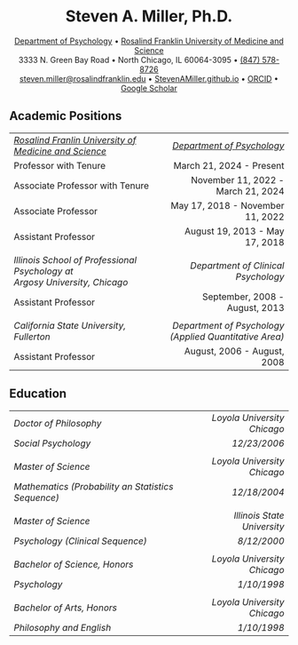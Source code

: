 <html>

<head>
    <meta charset="UTF-8">
    <meta name="viewport" content="width=device-width, initial-scale=1.0">
</head>

<body>  
        <h1 align="center">Steven A. Miller, Ph.D.</h1>
        <div class="contact-info">
<p align="center">
<a href="https://www.rosalindfranklin.edu/academics/college-of-health-professions/degree-programs/psychology-phd/">Department of Psychology</a> • 
<a href="https://www.rosalindfranklin.edu/">Rosalind Franklin University of Medicine and Science</a><br> 
            3333 N. Green Bay Road • 
            North Chicago, IL 60064-3095 •
            <a href="tel:1-847-578-8726">(847) 578-8726</a> <br>
            <a href="mailto:steven.miller@rosalindfranklin.edu">steven.miller@rosalindfranklin.edu</a> • 
            <a href="https://github.com/StevenAMillerPhD/StevenAMiller.github.io/tree/main?tab=readme-ov-file#steven-a-miller-phd">StevenAMiller.github.io</a> • 
            <a href="https://orcid.org/0000-0001-6687-776X">ORCID</a> • 
            <a href="https://scholar.google.com/citations?user=ggne6LkAAAAJ&hl=en">Google Scholar</a>
        </p>
</center>
        <h2>Academic Positions</h2>
            <p></p>
            <div class="indented-block">
<table width="100%" border="0">
  <tr>
    <td align="left"><u><i>Rosalind Franlin University of Medicine and Science</i></u></td>
    <td align="right"><i><u>Department of Psychology</u></i></td>
  </tr>
    <tr>
    <td align="left">Professor with Tenure</td>
    <td align="right">March 21, 2024 - Present</td>
  </tr>
    <tr>
    <td align="left">Associate Professor with Tenure</td>
    <td align="right">November 11, 2022 - March 21, 2024</td>
  </tr>
      <tr>
    <td align="left">Associate Professor</td>
    <td align="right">May 17, 2018 - November 11, 2022</td>
  </tr>
      <tr>
    <td align="left">Assistant Professor</td>
    <td align="right">August 19, 2013 - May 17, 2018</td>
  </tr>
      <tr>
            <tr>
    <td align="left"> </td>
    <td align="right"> </td>
  </tr>
    <td align="left"><i>Illinois School of Professional Psychology at <br>  Argosy University, Chicago</i></td>
    <td align="right"><i>Department of Clinical Psychology</i></td>
  </tr>
      <tr>
    <td align="left">Assistant Professor</td>
    <td align="right">September, 2008 - August, 2013</td>
  </tr>
          <tr>
    <td align="left"></td>
    <td align="right"></td>
  </tr>
  <tr>
    <td align="left"><i>California State University, Fullerton</i></td>
    <td align="right"><i>Department of Psychology <br> (Applied Quantitative Area)</i></td>
  </tr>
      <tr>
    <td align="left">Assistant Professor</td>
    <td align="right">August, 2006 - August, 2008</td>
  </tr>
</table>

<h2>Education</h2>
            <p></p>
<table width="100%" border="0">
  <tr>
    <td align="left"><i>Doctor of Philosophy</i></td>
    <td align="right"><i>Loyola University Chicago</i></td>
  </tr>
      <tr>
    <td align="left"><i>Social Psychology</i></td>
    <td align="right"><i>12/23/2006</i></td>
  </tr>
   <tr>
       <td></td>
   </tr>
  <tr>
    <td align="left"><i>Master of Science</i></td>
    <td align="right"><i>Loyola University Chicago</i></td>
  </tr>
      <tr>
    <td align="left"><i>Mathematics (Probability an Statistics Sequence)</i></td>
    <td align="right"><i>12/18/2004</i></td>
  </tr>
       <tr>
       <td></td>
   </tr>
  <tr>
    <td align="left"><i>Master of Science</i></td>
    <td align="right"><i>Illinois State University</i></td>
  </tr>
      <tr>
    <td align="left"><i>Psychology (Clinical Sequence)</i></td>
    <td align="right"><i>8/12/2000</i></td>
  </tr>
       <tr>
       <td></td>
   </tr>
          <tr>
    <td align="left"><i>Bachelor of Science, Honors</i></td>
    <td align="right"><i>Loyola University Chicago</i></td>
  </tr>
          <tr>
    <td align="left"><i>Psychology</i></td>
    <td align="right"><i>1/10/1998</i></td>
  </tr>
       <tr>
       <td></td>
   </tr>
              <tr>
    <td align="left"><i>Bachelor of Arts, Honors</i></td>
    <td align="right"><i>Loyola University Chicago</i></td>
  </tr>
          <tr>
    <td align="left"><i>Philosophy and English</i></td>
    <td align="right"><i>1/10/1998</i></td>
  </tr>
</table>
    
</body>
</html>
